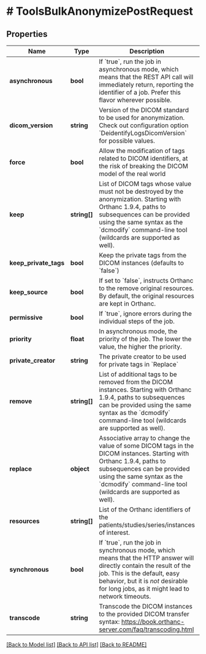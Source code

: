 # # ToolsBulkAnonymizePostRequest

## Properties

Name | Type | Description | Notes
------------ | ------------- | ------------- | -------------
**asynchronous** | **bool** | If &#x60;true&#x60;, run the job in asynchronous mode, which means that the REST API call will immediately return, reporting the identifier of a job. Prefer this flavor wherever possible. | [optional]
**dicom_version** | **string** | Version of the DICOM standard to be used for anonymization. Check out configuration option &#x60;DeidentifyLogsDicomVersion&#x60; for possible values. | [optional]
**force** | **bool** | Allow the modification of tags related to DICOM identifiers, at the risk of breaking the DICOM model of the real world | [optional]
**keep** | **string[]** | List of DICOM tags whose value must not be destroyed by the anonymization. Starting with Orthanc 1.9.4, paths to subsequences can be provided using the same syntax as the &#x60;dcmodify&#x60; command-line tool (wildcards are supported as well). | [optional]
**keep_private_tags** | **bool** | Keep the private tags from the DICOM instances (defaults to &#x60;false&#x60;) | [optional]
**keep_source** | **bool** | If set to &#x60;false&#x60;, instructs Orthanc to the remove original resources. By default, the original resources are kept in Orthanc. | [optional]
**permissive** | **bool** | If &#x60;true&#x60;, ignore errors during the individual steps of the job. | [optional]
**priority** | **float** | In asynchronous mode, the priority of the job. The lower the value, the higher the priority. | [optional]
**private_creator** | **string** | The private creator to be used for private tags in &#x60;Replace&#x60; | [optional]
**remove** | **string[]** | List of additional tags to be removed from the DICOM instances. Starting with Orthanc 1.9.4, paths to subsequences can be provided using the same syntax as the &#x60;dcmodify&#x60; command-line tool (wildcards are supported as well). | [optional]
**replace** | **object** | Associative array to change the value of some DICOM tags in the DICOM instances. Starting with Orthanc 1.9.4, paths to subsequences can be provided using the same syntax as the &#x60;dcmodify&#x60; command-line tool (wildcards are supported as well). | [optional]
**resources** | **string[]** | List of the Orthanc identifiers of the patients/studies/series/instances of interest. | [optional]
**synchronous** | **bool** | If &#x60;true&#x60;, run the job in synchronous mode, which means that the HTTP answer will directly contain the result of the job. This is the default, easy behavior, but it is *not* desirable for long jobs, as it might lead to network timeouts. | [optional]
**transcode** | **string** | Transcode the DICOM instances to the provided DICOM transfer syntax: https://book.orthanc-server.com/faq/transcoding.html | [optional]

[[Back to Model list]](../../README.md#models) [[Back to API list]](../../README.md#endpoints) [[Back to README]](../../README.md)
